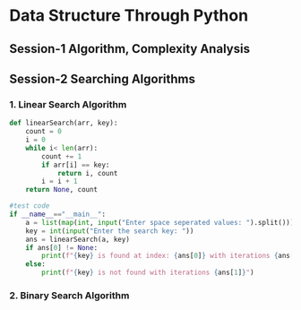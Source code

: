 # Data Structure Through Python

## Session-1 Algorithm, Complexity Analysis

## Session-2 Searching Algorithms

### 1. Linear Search Algorithm
```python
def linearSearch(arr, key):
    count = 0
    i = 0
    while i< len(arr):
        count += 1
        if arr[i] == key:
            return i, count
        i = i + 1
    return None, count

#test code
if __name__=="__main__":
    a = list(map(int, input("Enter space seperated values: ").split()))
    key = int(input("Enter the search key: "))
    ans = linearSearch(a, key)
    if ans[0] != None:
        print(f"{key} is found at index: {ans[0]} with iterations {ans[1]}")
    else:
        print(f"{key} is not found with iterations {ans[1]}")

```




### 2. Binary Search Algorithm